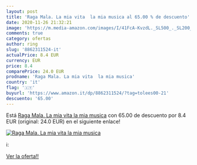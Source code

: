 ```yaml
---
layout: post
title: 'Raga Mala. La mia vita  la mia musica al 65.00 % de descuento'
date: 2020-11-26 21:32:21
image: 'https://m.media-amazon.com/images/I/41FcA-KvzdL._SL500_._SL200_.jpg'
comments: true
category: ofertas
author: ring
slug: '8862311524-it'
actualPrice: 8.4 EUR
currency: EUR
price: 8.4
comparePrice: 24.0 EUR
prodname: 'Raga Mala. La mia vita  la mia musica'
country: 'it'
flag: '🇮🇹'
buyurl: 'https://www.amazon.it/dp/8862311524/?tag=tolees00-21'
descuento: '65.00'
---
```


Está [Raga Mala. La mia vita  la mia musica](https://www.amazon.it/dp/8862311524/?tag=tolees00-21) con 65.00 de descuento por 8.4 EUR (original: 24.0 EUR) en el siguiente enlace!

[![Raga Mala. La mia vita  la mia musica](https://m.media-amazon.com/images/I/41FcA-KvzdL._SL500_._SL200_.jpg)](https://www.amazon.it/dp/8862311524/?tag=tolees00-21)

ℹ️:


[Ver la oferta!!](https://www.amazon.it/dp/8862311524/?tag=tolees00-21)
